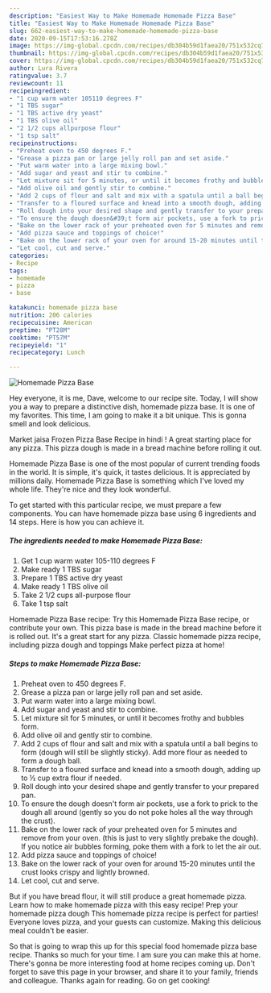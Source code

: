 ```yaml
---
description: "Easiest Way to Make Homemade Homemade Pizza Base"
title: "Easiest Way to Make Homemade Homemade Pizza Base"
slug: 662-easiest-way-to-make-homemade-homemade-pizza-base
date: 2020-09-15T17:53:16.278Z
image: https://img-global.cpcdn.com/recipes/db304b59d1faea20/751x532cq70/homemade-pizza-base-recipe-main-photo.jpg
thumbnail: https://img-global.cpcdn.com/recipes/db304b59d1faea20/751x532cq70/homemade-pizza-base-recipe-main-photo.jpg
cover: https://img-global.cpcdn.com/recipes/db304b59d1faea20/751x532cq70/homemade-pizza-base-recipe-main-photo.jpg
author: Lura Rivera
ratingvalue: 3.7
reviewcount: 11
recipeingredient:
- "1 cup warm water 105110 degrees F"
- "1 TBS sugar"
- "1 TBS active dry yeast"
- "1 TBS olive oil"
- "2 1/2 cups allpurpose flour"
- "1 tsp salt"
recipeinstructions:
- "Preheat oven to 450 degrees F."
- "Grease a pizza pan or large jelly roll pan and set aside."
- "Put warm water into a large mixing bowl."
- "Add sugar and yeast and stir to combine."
- "Let mixture sit for 5 minutes, or until it becomes frothy and bubbles form."
- "Add olive oil and gently stir to combine."
- "Add 2 cups of flour and salt and mix with a spatula until a ball begins to form (dough will still be slightly sticky). Add more flour as needed to form a dough ball."
- "Transfer to a floured surface and knead into a smooth dough, adding up to ½ cup extra flour if needed."
- "Roll dough into your desired shape and gently transfer to your prepared pan."
- "To ensure the dough doesn&#39;t form air pockets, use a fork to prick to the dough all around (gently so you do not poke holes all the way through the crust)."
- "Bake on the lower rack of your preheated oven for 5 minutes and remove from your oven. (this is just to very slightly prebake the dough). If you notice air bubbles forming, poke them with a fork to let the air out."
- "Add pizza sauce and toppings of choice!"
- "Bake on the lower rack of your oven for around 15-20 minutes until the crust looks crispy and lightly browned."
- "Let cool, cut and serve."
categories:
- Recipe
tags:
- homemade
- pizza
- base

katakunci: homemade pizza base 
nutrition: 206 calories
recipecuisine: American
preptime: "PT28M"
cooktime: "PT57M"
recipeyield: "1"
recipecategory: Lunch

---
```



![Homemade Pizza Base](https://img-global.cpcdn.com/recipes/db304b59d1faea20/751x532cq70/homemade-pizza-base-recipe-main-photo.jpg)

Hey everyone, it is me, Dave, welcome to our recipe site. Today, I will show you a way to prepare a distinctive dish, homemade pizza base. It is one of my favorites. This time, I am going to make it a bit unique. This is gonna smell and look delicious.

Market jaisa Frozen Pizza Base Recipe in hindi ! A great starting place for any pizza. This pizza dough is made in a bread machine before rolling it out.

Homemade Pizza Base is one of the most popular of current trending foods in the world. It is simple, it's quick, it tastes delicious. It is appreciated by millions daily. Homemade Pizza Base is something which I've loved my whole life. They're nice and they look wonderful.


To get started with this particular recipe, we must prepare a few components. You can have homemade pizza base using 6 ingredients and 14 steps. Here is how you can achieve it.

<!--inarticleads1-->

##### The ingredients needed to make Homemade Pizza Base:

1. Get 1 cup warm water 105-110 degrees F
1. Make ready 1 TBS sugar
1. Prepare 1 TBS active dry yeast
1. Make ready 1 TBS olive oil
1. Take 2 1/2 cups all-purpose flour
1. Take 1 tsp salt


Homemade Pizza Base recipe: Try this Homemade Pizza Base recipe, or contribute your own. This pizza base is made in the bread machine before it is rolled out. It&#39;s a great start for any pizza. Classic homemade pizza recipe, including pizza dough and toppings Make perfect pizza at home! 

<!--inarticleads2-->

##### Steps to make Homemade Pizza Base:

1. Preheat oven to 450 degrees F.
1. Grease a pizza pan or large jelly roll pan and set aside.
1. Put warm water into a large mixing bowl.
1. Add sugar and yeast and stir to combine.
1. Let mixture sit for 5 minutes, or until it becomes frothy and bubbles form.
1. Add olive oil and gently stir to combine.
1. Add 2 cups of flour and salt and mix with a spatula until a ball begins to form (dough will still be slightly sticky). Add more flour as needed to form a dough ball.
1. Transfer to a floured surface and knead into a smooth dough, adding up to ½ cup extra flour if needed.
1. Roll dough into your desired shape and gently transfer to your prepared pan.
1. To ensure the dough doesn&#39;t form air pockets, use a fork to prick to the dough all around (gently so you do not poke holes all the way through the crust).
1. Bake on the lower rack of your preheated oven for 5 minutes and remove from your oven. (this is just to very slightly prebake the dough). If you notice air bubbles forming, poke them with a fork to let the air out.
1. Add pizza sauce and toppings of choice!
1. Bake on the lower rack of your oven for around 15-20 minutes until the crust looks crispy and lightly browned.
1. Let cool, cut and serve.


But if you have bread flour, it will still produce a great homemade pizza. Learn how to make homemade pizza with this easy recipe! Prep your homemade pizza dough This homemade pizza recipe is perfect for parties! Everyone loves pizza, and your guests can customize. Making this delicious meal couldn&#39;t be easier. 

So that is going to wrap this up for this special food homemade pizza base recipe. Thanks so much for your time. I am sure you can make this at home. There's gonna be more interesting food at home recipes coming up. Don't forget to save this page in your browser, and share it to your family, friends and colleague. Thanks again for reading. Go on get cooking!

